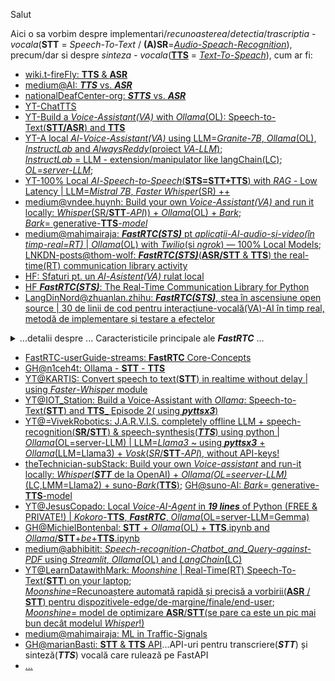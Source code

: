 Salut

Aici o sa vorbim despre implementari/*recunoasterea*/*detectia*/*trascriptia* - *vocala*(**STT** = *Speech-To-Text* / **(A)SR**=[*Audio-Speach-Recognition*](https://en.wikipedia.org/wiki/Speech_recognition)), precum/dar si despre *sinteza - vocala*([**TTS**](https://simple.wikipedia.org/wiki/Text_to_speech) = [*Text-To-Speach*](https://en.wikipedia.org/wiki/Speech_synthesis)), cum ar fi:

 - [wiki.t-fireFly: **TTS** & **ASR**](https://wiki.t-firefly.com/en/AIBOX-1684X/tts-and-asr.html)
 - [medium@AI: ***TTS*** vs. ***ASR***](https://medium.com/@artificial--intelligence/the-differences-between-asr-and-tts-c85a08269c98)
 - [nationalDeafCenter-org: ***STTS*** vs. ***ASR***](https://nationaldeafcenter.org/resource-items/asr-vs-stts/)
 - [YT-ChatTTS](https://www.youtube.com/watch?v=MpVNZA6__3o&ab_channel=AllAboutAI)
 - [YT-Build a *Voice-Assistant(VA)* with *Ollama*(OL): Speech-to-Text(**STT/ASR**) and **TTS**](https://www.youtube.com/watch?v=lSqKx3D5iis&ab_channel=IOTStation)
 - [YT-A local *AI*-*Voice-Assistant(VA)* using LLM=*Granite-7B*, *Ollama*(OL), *InstructLab* and *AlwaysReddy*(proiect *VA*-*LLM*)](https://www.youtube.com/watch?v=inlada3SiNA);
<br/>[*InstructLab* = LLM - extension/manipulator like langChain(LC)](https://www.redhat.com/en/topics/ai/what-is-instructlab); [*OL*=*server-LLM*](https://ollama.com/); 
 - [YT-100% Local *AI*-*Speech-to-Speech*(**STS=STT+TTS**) with *RAG* - Low Latency | LLM=*Mistral 7B*, *Faster Whisper*(SR) ++](https://www.youtube.com/watch?v=VpB6bxh4deM&ab_channel=AllAboutAI)
 - [medium@vndee.huynh: Build your own *Voice-Assistant(VA)* and run it locally: *Whisper*(SR/**STT**-*API*)) + *Ollama*(OL) + *Bark*](https://medium.com/@vndee.huynh/build-your-own-voice-assistant-and-run-it-locally-whisper-ollama-bark-c80e6f815cba);
<br/>[*Bark*= generative-**TTS**-*model*](https://github.com/suno-ai/bark)
 - [medium@mahimairaja: ***FastRTC(STS)*** pt *aplicații-AI-audio-și-video(în timp-real=RT)* | *Ollama*(OL) with *Twilio*(si *ngrok*) — 100% Local Models](https://mahimairaja.medium.com/%EF%B8%8F-fastrtc-ollama-with-twilio-100-local-models-dc0051afe423);
<br/>[LNKDN-posts@thom-wolf: ***FastRTC(STS)***(**ASR/STT** & **TTS**) the real-time(RT) communication library activity](https://www.linkedin.com/posts/thom-wolf_fastrtc-the-real-time-communication-library-activity-7300214946271801344-5xWs/)
 - [HF: Sfaturi pt. un *AI*-*Asistent(VA)* rulat local](https://discuss.huggingface.co/t/advice-for-locally-run-ai-assistant/145000)
 - [HF ***FastRTC(STS)***: The Real-Time Communication Library for Python ](https://huggingface.co/blog/fastrtc)
 - [LangDinNord@zhuanlan.zhihu: ***FastRTC(STS)***, stea în ascensiune open source | 30 de linii de cod pentru interacțiune-vocală(VA)-AI în timp real, metodă de implementare și testare a efectelor](https://zhuanlan.zhihu.com/p/27904999595)
 
<details>
<summary>...detalii despre ... Caracteristicile principale ale <b><i>FastRTC</i></b> ...</summary> 

<br/>
<hr/>
 
Caracteristicile principale ale <b><i>FastRTC</i></b>: 

 - *Detectare și rotire automată a vocii* : 
    Cu funcțiile încorporate de detectare(**STT**) și rotire a vocii(**TTS**), dezvoltatorii trebuie să se concentreze doar pe 
    logica *răspunsului* către utilizatori.
    
 - *Interfață utilizator automată* :
   Interfață utilizator **Gradio** încorporată cu suport **WebRTC** , convenabilă pentru testare sau implementare directă în
   mediul de producție.
   
 - *Apeluri telefonice* : **fastphone()** Obțineți un număr de telefon gratuit, iar utilizatorii pot accesa fluxul audio prin
   telefon (este necesar un jeton de la îmbrățișare-facială(**HF**) , conturile PRO au limite mai mari).
   
 - ⚡️ *Suport pentru WebRTC și Websocket* :
   Acceptă **WebRTC** și **Websocket** pentru a asigura o comunicare *fluidă* în *timp-real(RT)*.
   
 - *Extrem de personalizabil* :
   Stream-urile pot fi montate în orice aplicație **FastAPI**, permițând interfețe utilizator personalizate sau
   implementări dincolo de **Gradio**.
   
 - *Set bogat de instrumente* :
   
   Instrumente practice încorporate, cum ar fi:
   
    - conversia textului în vorbire(**TTS**),
    - conversia vorbirii în text(**STT**),
    - detectarea cuvintelor *neașteptate* etc.,
      
   pentru a ajuta dezvoltatorii să înceapă rapid.

</pre>
<hr/> 
<br/>
</details>

 - [FastRTC-userGuide-streams: **FastRTC** Core-Concepts](https://fastrtc.org/userguide/streams/)
 - [GH@n1ceh4t: Ollama - **STT** - **TTS**](https://github.com/n1ceh4t/Ollama-STT-TTS)
 - [YT@KARTIS: Convert speech to text(**STT**) in realtime without delay | using *Faster*-*Whisper* module](https://www.youtube.com/watch?v=uimBp3c3Koo&ab_channel=KARTIS)
 - [YT@IOT_Station: Build a Voice-Assistant with *Ollama*: Speech-to-Text(**STT**) and **TTS**_ Episode 2( using ***pyttsx3***) ](https://www.youtube.com/watch?v=cMDHTXobwxk&ab_channel=IOTStation)
 - [YT@=VivekRobotics: J.A.R.V.I.S. completely offline LLM + speech-recognition(**SR/STT**) & speech-synthesis(***TTS***) using python | *Ollama*(OL=server-LLM) | LLM=*Llama3* ~ using ***pyttsx3*** + *Ollama*(LLM=Llama3) + *Vosk*(*SR*/**STT**-*API*), without API-keys!](https://www.youtube.com/watch?v=9MFOJC8Cjv4&ab_channel=VivekRobotics)
 - [theTechnician-subStack: Build your own *Voice-assistant* and run-it locally: *Whisper*(***STT*** de la OpenAI) + *Ollama(OL=seerver-LLM)*(LC,LMM=Llama2) + suno-*Bark*(**TTS**)](https://thetechnician.substack.com/p/build-your-own-voice-assistant-and); [GH@suno-AI: *Bark*= generative-**TTS**-model](https://github.com/suno-ai/bark)
 - [YT@JesusCopado: Local *Voice-AI-Agent* in ***19 lines*** of Python (FREE & PRIVATE!) | *Kokoro*-**TTS**, ***FastRTC***, *Ollama*(OL=server-LLM=Gemma)](https://www.youtube.com/watch?v=M6vI4Wk-Y4Q&ab_channel=Jes%C3%BAsCopado)
 - [GH@MichielBontenbal: **STT** + *Ollama*(OL) + **TTS**.ipynb and *Ollama*/**STT**+*be*+**TTS**.ipynb](https://github.com/MichielBontenbal/ollama/blob/main/STT%20%2B%20ollama%20%2B%20TTS.ipynb)
 - [medium@abhibitit: *Speech-recognition-Chatbot_and_Query-against-PDF* using *Streamlit*, *Ollama*(OL) and *LangChain*(LC)](https://medium.com/@abhibitit/speech-recognition-chatbot-and-query-against-pdf-using-llama3-using-streamlit-ollama-and-a896e369efec)
 - [YT@LearnDatawithMark: *Moonshine* | Real-Time(RT) Speech-To-Text(**STT**) on your laptop](https://www.youtube.com/watch?v=B93fnV30OyM&ab_channel=LearnDatawithMark);
 <br/>[*Moonshine*=Recunoaștere automată rapidă și precisă a vorbirii(**ASR** / **STT**) pentru dispozitivele-edge/de-margine/finale/end-user](https://news.ycombinator.com/item?id=41960085);
<br/>[*Moonshine*= model de optimizare **ASR**/**STT**(se pare ca este un pic mai bun decât modelul *Whisper*!)](https://github.com/usefulsensors/moonshine)
 - [medium@mahimairaja: ML in  Traffic-Signals](https://mahimairaja.medium.com/traffic-congestion-is-a-major-problem-in-many-cities-around-the-world-causing-significant-delays-98a16571c3f6)
 - [GH@marianBasti: **STT** & **TTS** API](https://github.com/marianbasti/stt-tts-api)...API-uri pentru transcriere(***STT***) și sinteză(***TTS***) vocală care rulează pe FastAPI
 - [...](https://www.google.com/search?sca_esv=496b1dbe5ee65e43&rlz=1C1CHBF_enRO1132RO1132&sxsrf=AE3TifM166-EXUFL4Wv9-L9Xb2h9sAqjOQ:1749887255747&q=python+FastRTC+Ollama+ASR+TTS&udm=2&fbs=AIIjpHxX5k-tONtMCu8aDeA7E5WMuFPIpBqH8jT76nzCHgJGooYgkjkuBCcIF7tD_yCw785wAn4uDdm7fZnSBOBP97iKWxt4z_booKiN8Mh81MZ6RTmnqIv_vfhKdvDN9djxWF1dO06kobjwUcVNvyfeQy4GZ_J7hlCGjo-GHW4su0_B0YAztT0ZP9dvSLFgyykx2wdpzIcSHqFwk_Cq6Pxp4eg_Dzs_jw&sa=X&ved=2ahUKEwiHhpqCtvCNAxV2QPEDHZVxM6o4ChC0qAt6BAgUEAE&biw=1920&bih=911&dpr=1)
